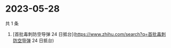 # 2023-05-28

共 1 条

<!-- BEGIN -->
<!-- 最后更新时间 Sun May 28 2023 08:31:54 GMT+0800 (China Standard Time) -->

1. [首批毒刺防空导弹 24 日抵台](https://www.zhihu.com/search?q=首批毒刺防空导弹
   24 日抵台)

<!-- END -->
